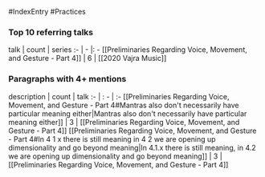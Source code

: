 #IndexEntry #Practices

### Top 10 referring talks
talk | count | series
:- | - |: -
[[Preliminaries Regarding Voice, Movement, and Gesture - Part 4]] | 6 | [[2020 Vajra Music]]

### Paragraphs with 4+ mentions
description | count | talk
:- | : - | :-
[[Preliminaries Regarding Voice, Movement, and Gesture - Part 4#Mantras also don't necessarily have particular meaning either\|Mantras also don't necessarily have particular meaning either]] | 3 | [[Preliminaries Regarding Voice, Movement, and Gesture - Part 4]]
[[Preliminaries Regarding Voice, Movement, and Gesture - Part 4#In 4 1 x there is still meaning in 4 2 we are opening up dimensionality and go beyond meaning\|In 4.1.x there is still meaning, in 4.2 we are opening up dimensionality and go beyond meaning]] | 3 | [[Preliminaries Regarding Voice, Movement, and Gesture - Part 4]]

